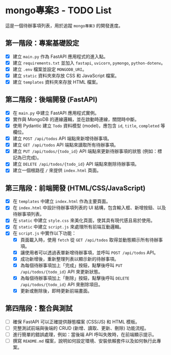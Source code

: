 # mongo專案3 - TODO List

這是一個待辦事項列表，用於追蹤 `mongo專案3` 的開發進度。

## 第一階段：專案基礎設定

- [x] 建立 `main.py` 作為 FastAPI 應用程式的進入點。
- [x] 建立 `requirements.txt` 並加入 `fastapi`, `uvicorn`, `pymongo`, `python-dotenv`。
- [x] 建立 `.env` 檔案並設定 `MONGODB_URI`。
- [x] 建立 `static` 資料夾來存放 CSS 和 JavaScript 檔案。
- [x] 建立 `templates` 資料夾來存放 HTML 檔案。

## 第二階段：後端開發 (FastAPI)

- [x] 在 `main.py` 中建立 FastAPI 應用程式實例。
- [x] 實作與 MongoDB 的連線邏輯，並在啟動時連線，關閉時中斷。
- [x] 使用 Pydantic 建立 `Todo` 資料模型 (model)，應包含 `id`, `title`, `completed` 等欄位。
- [x] 建立 `POST /api/todos` API 端點來新增待辦事項。
- [x] 建立 `GET /api/todos` API 端點來讀取所有待辦事項。
- [x] 建立 `PUT /api/todos/{todo_id}` API 端點來更新待辦事項的狀態 (例如：標記為已完成)。
- [x] 建立 `DELETE /api/todos/{todo_id}` API 端點來刪除待辦事項。
- [x] 建立一個根路徑 `/` 來提供 `index.html` 頁面。

## 第三階段：前端開發 (HTML/CSS/JavaScript)

- [x] 在 `templates` 中建立 `index.html` 作為主要頁面。
- [x] 在 `index.html` 中設計待辦事項列表的 UI 結構，包含輸入框、新增按鈕、以及待辦事項列表。
- [x] 在 `static` 中建立 `style.css` 來美化頁面，使其具有現代感且易於使用。
- [x] 在 `static` 中建立 `script.js` 來處理所有前端互動邏輯。
- [x] 在 `script.js` 中實作以下功能：
    - [x] 頁面載入時，使用 `fetch` 從 `GET /api/todos` 取得並動態顯示所有待辦事項。
    - [x] 讓使用者可以透過表單新增待辦事項，並呼叫 `POST /api/todos` API。
    - [x] 成功新增後，重新整理列表以顯示新的待辦事項。
    - [x] 為每個待辦事項加上「完成」按鈕，點擊後呼叫 `PUT /api/todos/{todo_id}` API 來更新狀態。
    - [x] 為每個待辦事項加上「刪除」按鈕，點擊後呼叫 `DELETE /api/todos/{todo_id}` API 來刪除項目。
    - [x] 更新或刪除後，即時更新前端畫面。

## 第四階段：整合與測試

- [ ] 確保 FastAPI 可以正確提供靜態檔案 (CSS/JS) 和 HTML 模板。
- [ ] 完整測試前端與後端的 CRUD (新增、讀取、更新、刪除) 功能流程。
- [ ] 進行簡單的錯誤處理，例如：當後端 API 呼叫失敗時，在前端顯示提示。
- [ ] 撰寫 `README.md` 檔案，說明如何設定環境、安裝依賴套件以及如何執行此專案。